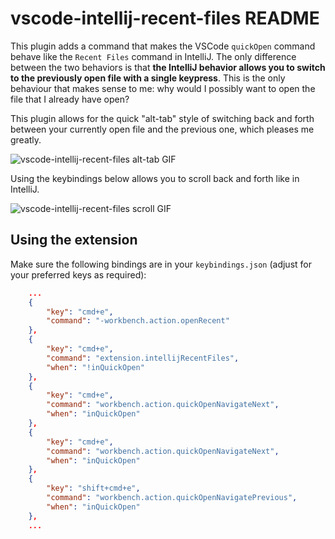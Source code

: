 # vscode-intellij-recent-files README

This plugin adds a command that makes the VSCode `quickOpen` command behave like the `Recent Files` command in IntelliJ. The only difference between the two behaviors is that **the IntelliJ behavior allows you to switch to the previously open file with a single keypress**. This is the only behaviour that makes sense to me: why would I possibly want to open the file that I already have open? 

This plugin allows for the quick "alt-tab" style of switching back and forth between your currently open file and the previous one, which pleases me greatly.

![vscode-intellij-recent-files alt-tab GIF](./vscode-intellij-recent-files-alt-tab.gif)

Using the keybindings below allows you to scroll back and forth like in IntelliJ.

![vscode-intellij-recent-files scroll GIF](./vscode-intellij-recent-files-scroll.gif)

## Using the extension

Make sure the following bindings are in your `keybindings.json` (adjust for your preferred keys as required):

```json
    ...
    {
        "key": "cmd+e",
        "command": "-workbench.action.openRecent"
    },
    {
        "key": "cmd+e",
        "command": "extension.intellijRecentFiles",
        "when": "!inQuickOpen"
    },
    {
        "key": "cmd+e",
        "command": "workbench.action.quickOpenNavigateNext",
        "when": "inQuickOpen"
    },
    {
        "key": "cmd+e",
        "command": "workbench.action.quickOpenNavigateNext",
        "when": "inQuickOpen"
    },
    {
        "key": "shift+cmd+e",
        "command": "workbench.action.quickOpenNavigatePrevious",
        "when": "inQuickOpen"
    },
    ...
```
